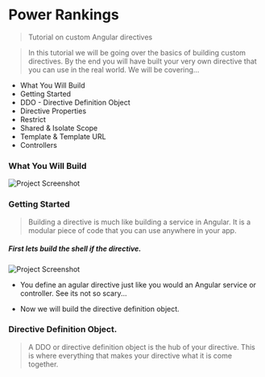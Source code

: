 # Power Rankings 
>Tutorial on custom Angular directives

>In this tutorial we will be going over the basics of building custom directives. By the end you will have built your very own directive that you can use in the real world. We will be covering...

- What You Will Build
- Getting Started
- DDO - Directive Definition Object
- Directive Properties 
- Restrict
- Shared & Isolate Scope
- Template & Template URL
- Controllers

### What You Will Build 

![Project Screenshot](https://raw.github.com/squireaj/PRankings/master/logos/video.gif)

### Getting Started

>Building a directive is much like building a service in Angular. It is a modular piece of code that you can use anywhere in your app. 

##### First lets build the shell if the directive.  

![Project Screenshot](https://raw.github.com/squireaj/PRankings/master/readmeImg/Directive1.gif)

- You define an agular directive just like you would an Angular service or controller. See its not so scary... 

- Now we will build the directive definition object. 

### Directive Definition Object. 

>A DDO or directive definition object is the hub of your directive. This is where everything that makes your directive what it is come together. 





